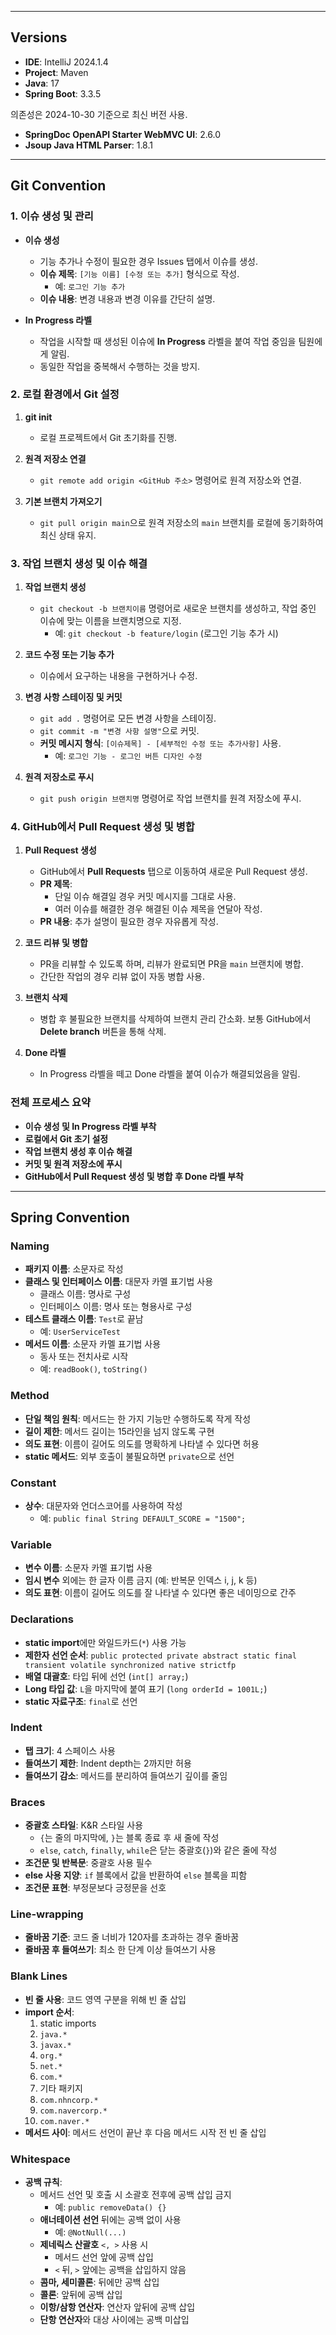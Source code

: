 

---

## Versions

- **IDE**: IntelliJ 2024.1.4  
- **Project**: Maven  
- **Java**: 17  
- **Spring Boot**: 3.3.5  

의존성은 2024-10-30 기준으로 최신 버전 사용.
- **SpringDoc OpenAPI Starter WebMVC UI**: 2.6.0  
- **Jsoup Java HTML Parser**: 1.8.1  

---

## Git Convention

### 1. 이슈 생성 및 관리

- **이슈 생성**  
  - 기능 추가나 수정이 필요한 경우 Issues 탭에서 이슈를 생성.
  - **이슈 제목**: `[기능 이름] [수정 또는 추가]` 형식으로 작성.  
    - 예: `로그인 기능 추가`
  - **이슈 내용**: 변경 내용과 변경 이유를 간단히 설명.

- **In Progress 라벨**  
  - 작업을 시작할 때 생성된 이슈에 **In Progress** 라벨을 붙여 작업 중임을 팀원에게 알림.  
  - 동일한 작업을 중복해서 수행하는 것을 방지.


### 2. 로컬 환경에서 Git 설정

1. **git init**  
   - 로컬 프로젝트에서 Git 초기화를 진행.
   
2. **원격 저장소 연결**  
   - `git remote add origin <GitHub 주소>` 명령어로 원격 저장소와 연결.
   
3. **기본 브랜치 가져오기**  
   - `git pull origin main`으로 원격 저장소의 `main` 브랜치를 로컬에 동기화하여 최신 상태 유지.


### 3. 작업 브랜치 생성 및 이슈 해결

1. **작업 브랜치 생성**  
   - `git checkout -b 브랜치이름` 명령어로 새로운 브랜치를 생성하고, 작업 중인 이슈에 맞는 이름을 브랜치명으로 지정.  
     - 예: `git checkout -b feature/login` (로그인 기능 추가 시)

2. **코드 수정 또는 기능 추가**  
   - 이슈에서 요구하는 내용을 구현하거나 수정.

3. **변경 사항 스테이징 및 커밋**  
   - `git add .` 명령어로 모든 변경 사항을 스테이징.
   - `git commit -m "변경 사항 설명"`으로 커밋.
   - **커밋 메시지 형식**: `[이슈제목] - [세부적인 수정 또는 추가사항]` 사용.  
     - 예: `로그인 기능 - 로그인 버튼 디자인 수정`

4. **원격 저장소로 푸시**  
   - `git push origin 브랜치명` 명령어로 작업 브랜치를 원격 저장소에 푸시.


### 4. GitHub에서 Pull Request 생성 및 병합

1. **Pull Request 생성**  
   - GitHub에서 **Pull Requests** 탭으로 이동하여 새로운 Pull Request 생성.
   - **PR 제목**:  
     - 단일 이슈 해결일 경우 커밋 메시지를 그대로 사용.
     - 여러 이슈를 해결한 경우 해결된 이슈 제목을 연달아 작성.
   - **PR 내용**: 추가 설명이 필요한 경우 자유롭게 작성.

2. **코드 리뷰 및 병합**  
   - PR을 리뷰할 수 있도록 하며, 리뷰가 완료되면 PR을 `main` 브랜치에 병합.
   - 간단한 작업의 경우 리뷰 없이 자동 병합 사용.

3. **브랜치 삭제**  
   - 병합 후 불필요한 브랜치를 삭제하여 브랜치 관리 간소화. 보통 GitHub에서 **Delete branch** 버튼을 통해 삭제.

4. **Done 라벨**  
   - In Progress 라벨을 떼고 Done 라벨을 붙여 이슈가 해결되었음을 알림.


### 전체 프로세스 요약

- **이슈 생성 및 In Progress 라벨 부착**
- **로컬에서 Git 초기 설정**
- **작업 브랜치 생성 후 이슈 해결**
- **커밋 및 원격 저장소에 푸시**
- **GitHub에서 Pull Request 생성 및 병합 후 Done 라벨 부착**

---

## Spring Convention

### Naming

- **패키지 이름**: 소문자로 작성
- **클래스 및 인터페이스 이름**: 대문자 카멜 표기법 사용  
  - 클래스 이름: 명사로 구성  
  - 인터페이스 이름: 명사 또는 형용사로 구성
- **테스트 클래스 이름**: `Test`로 끝남  
  - 예: `UserServiceTest`
- **메서드 이름**: 소문자 카멜 표기법 사용  
  - 동사 또는 전치사로 시작  
  - 예: `readBook()`, `toString()`

### Method

- **단일 책임 원칙**: 메서드는 한 가지 기능만 수행하도록 작게 작성
- **길이 제한**: 메서드 길이는 15라인을 넘지 않도록 구현
- **의도 표현**: 이름이 길어도 의도를 명확하게 나타낼 수 있다면 허용
- **static 메서드**: 외부 호출이 불필요하면 `private`으로 선언

### Constant

- **상수**: 대문자와 언더스코어를 사용하여 작성  
  - 예: `public final String DEFAULT_SCORE = "1500";`

### Variable

- **변수 이름**: 소문자 카멜 표기법 사용
- **임시 변수** 외에는 한 글자 이름 금지 (예: 반복문 인덱스 i, j, k 등)
- **의도 표현**: 이름이 길어도 의도를 잘 나타낼 수 있다면 좋은 네이밍으로 간주

### Declarations

- **static import**에만 와일드카드(`*`) 사용 가능
- **제한자 선언 순서**: `public protected private abstract static final transient volatile synchronized native strictfp`
- **배열 대괄호**: 타입 뒤에 선언 (`int[] array;`)
- **Long 타입 값**: `L`을 마지막에 붙여 표기 (`long orderId = 1001L;`)
- **static 자료구조**: `final`로 선언

### Indent

- **탭 크기**: 4 스페이스 사용
- **들여쓰기 제한**: Indent depth는 2까지만 허용
- **들여쓰기 감소**: 메서드를 분리하여 들여쓰기 깊이를 줄임

### Braces

- **중괄호 스타일**: K&R 스타일 사용  
  - `{`는 줄의 마지막에, `}`는 블록 종료 후 새 줄에 작성  
  - `else`, `catch`, `finally`, `while`은 닫는 중괄호(`}`)와 같은 줄에 작성
- **조건문 및 반복문**: 중괄호 사용 필수
- **else 사용 지양**: `if` 블록에서 값을 반환하여 `else` 블록을 피함
- **조건문 표현**: 부정문보다 긍정문을 선호

### Line-wrapping

- **줄바꿈 기준**: 코드 줄 너비가 120자를 초과하는 경우 줄바꿈
- **줄바꿈 후 들여쓰기**: 최소 한 단계 이상 들여쓰기 사용

### Blank Lines

- **빈 줄 사용**: 코드 영역 구분을 위해 빈 줄 삽입
- **import 순서**:
  1. static imports
  2. `java.*`
  3. `javax.*`
  4. `org.*`
  5. `net.*`
  6. `com.*`
  7. 기타 패키지
  8. `com.nhncorp.*`
  9. `com.navercorp.*`
  10. `com.naver.*`
- **메서드 사이**: 메서드 선언이 끝난 후 다음 메서드 시작 전 빈 줄 삽입

### Whitespace

- **공백 규칙**:  
  - 메서드 선언 및 호출 시 소괄호 전후에 공백 삽입 금지  
    - 예: `public removeData() {}`
  - **애너테이션 선언** 뒤에는 공백 없이 사용  
    - 예: `@NotNull(...)`
  - **제네릭스 산괄호** `<, >` 사용 시  
    - 메서드 선언 앞에 공백 삽입
    - `<` 뒤, `>` 앞에는 공백을 삽입하지 않음
  - **콤마, 세미콜론**: 뒤에만 공백 삽입
  - **콜론**: 앞뒤에 공백 삽입
  - **이항/삼항 연산자**: 연산자 앞뒤에 공백 삽입
  - **단항 연산자**와 대상 사이에는 공백 미삽입
